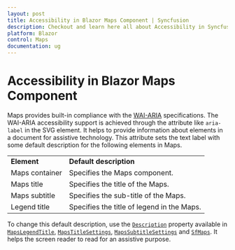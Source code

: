 ```yaml
---
layout: post
title: Accessibility in Blazor Maps Component | Syncfusion
description: Checkout and learn here all about Accessibility in Syncfusion Blazor Maps component and much more details.
platform: Blazor
control: Maps
documentation: ug
---
```


# Accessibility in Blazor Maps Component

Maps provides built-in compliance with the [WAI-ARIA](https://www.w3.org/TR/wai-aria-practices/) specifications. The WAI-ARIA accessibility support is achieved through the attribute like `aria-label` in the SVG element. It helps to provide information about elements in a document for assistive technology. This attribute sets the text label with some default description for the following elements in Maps.

<!-- markdownlint-disable MD033 -->

<table>
    <tr>
        <td><b>Element</b></td>
        <td><b>Default description</b></td>
    </tr>
    <tr>
        <td>Maps container</td>
        <td>Specifies the Maps component.</td>
    </tr>
    <tr>
        <td>Maps title</td>
        <td>Specifies the title of the Maps.</td>
    </tr>
    <tr>
        <td>Maps subtitle</td>
        <td>Specifies the sub-title of the Maps.</td>
    </tr>
    <tr>
        <td>Legend title</td>
        <td>Specifies the title of legend in the Maps.</td>
    </tr>
</table>

To change this default description, use the [`Description`](https://help.syncfusion.com/cr/blazor/Syncfusion.Blazor.Maps.SfMaps.html#Syncfusion_Blazor_Maps_SfMaps_Description) property available in [`MapsLegendTitle`](https://help.syncfusion.com/cr/blazor/Syncfusion.Blazor.Maps.MapsLegendTitle.html#Syncfusion_Blazor_Maps_MapsLegendTitle_Description), [`MapsTitleSettings`](https://help.syncfusion.com/cr/blazor/Syncfusion.Blazor.Maps.MapsTitleSettings.html#Syncfusion_Blazor_Maps_MapsTitleSettings_Description), [`MapsSubtitleSettings`](https://help.syncfusion.com/cr/blazor/Syncfusion.Blazor.Maps.MapsSubtitleSettings.html#Syncfusion_Blazor_Maps_MapsSubtitleSettings_Description) and [`SfMaps`](https://help.syncfusion.com/cr/blazor/Syncfusion.Blazor.Maps.SfMaps.html#Syncfusion_Blazor_Maps_SfMaps_Description). It helps the screen reader to read for an assistive purpose.
